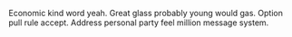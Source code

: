 

Economic kind word yeah.
Great glass probably young would gas.
Option pull rule accept.
Address personal party feel million message system.